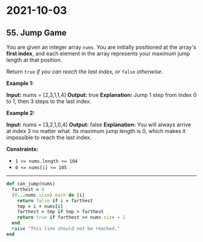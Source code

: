 # 2021-10-03

## 55. Jump Game

You are given an integer array `nums`. You are initially positioned at the array's **first index**, and each element in the array represents your maximum jump length at that position.

Return `true` _if you can reach the last index, or_ `false` _otherwise_.

**Example 1:**

**Input:** nums = \[2,3,1,1,4\]
**Output:** true
**Explanation:** Jump 1 step from index 0 to 1, then 3 steps to the last index.

**Example 2:**

**Input:** nums = \[3,2,1,0,4\]
**Output:** false
**Explanation:** You will always arrive at index 3 no matter what. Its maximum jump length is 0, which makes it impossible to reach the last index.

**Constraints:**

* `1 <= nums.length <= 104`
* `0 <= nums[i] <= 105`

---

```ruby
def can_jump(nums)
  farthest = 0
  (0...nums.size).each do |i|
    return false if i > farthest
    tmp = i + nums[i]
    farthest = tmp if tmp > farthest 
    return true if farthest >= nums.size - 1
  end
  raise "This line should not be reached."
end
```
